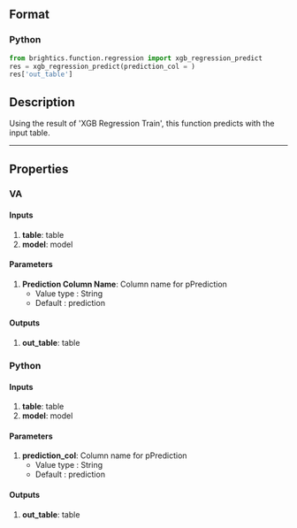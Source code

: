 ## Format
### Python
```python
from brightics.function.regression import xgb_regression_predict
res = xgb_regression_predict(prediction_col = )
res['out_table']
```

## Description
Using the result of 'XGB Regression Train', this function predicts with the input table.

---

## Properties
### VA
#### Inputs
1. **table**: table
2. **model**: model

#### Parameters
1. **Prediction Column Name**: Column name for pPrediction
   - Value type : String
   - Default : prediction

#### Outputs
1. **out_table**: table

### Python
#### Inputs
1. **table**: table
2. **model**: model

#### Parameters
1. **prediction_col**: Column name for pPrediction
   - Value type : String
   - Default : prediction

#### Outputs
1. **out_table**: table

